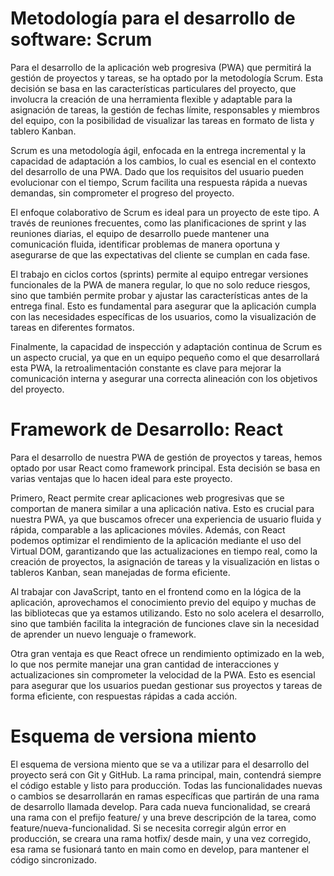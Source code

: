 # Metodología para el desarrollo de software: Scrum

Para el desarrollo de la aplicación web progresiva (PWA) que permitirá la gestión de proyectos y tareas, se ha optado por la metodología Scrum. Esta decisión se basa en las características particulares del proyecto, que involucra la creación de una herramienta flexible y adaptable para la asignación de tareas, la gestión de fechas límite, responsables y miembros del equipo, con la posibilidad de visualizar las tareas en formato de lista y tablero Kanban.

Scrum es una metodología ágil, enfocada en la entrega incremental y la capacidad de adaptación a los cambios, lo cual es esencial en el contexto del desarrollo de una PWA. Dado que los requisitos del usuario pueden evolucionar con el tiempo, Scrum facilita una respuesta rápida a nuevas demandas, sin comprometer el progreso del proyecto.

El enfoque colaborativo de Scrum es ideal para un proyecto de este tipo. A través de reuniones frecuentes, como las planificaciones de sprint y las reuniones diarias, el equipo de desarrollo puede mantener una comunicación fluida, identificar problemas de manera oportuna y asegurarse de que las expectativas del cliente se cumplan en cada fase.

El trabajo en ciclos cortos (sprints) permite al equipo entregar versiones funcionales de la PWA de manera regular, lo que no solo reduce riesgos, sino que también permite probar y ajustar las características antes de la entrega final. Esto es fundamental para asegurar que la aplicación cumpla con las necesidades específicas de los usuarios, como la visualización de tareas en diferentes formatos.

Finalmente, la capacidad de inspección y adaptación continua de Scrum es un aspecto crucial, ya que en un equipo pequeño como el que desarrollará esta PWA, la retroalimentación constante es clave para mejorar la comunicación interna y asegurar una correcta alineación con los objetivos del proyecto.

# Framework de Desarrollo: React

Para el desarrollo de nuestra PWA de gestión de proyectos y tareas, hemos optado por usar React como framework principal. Esta decisión se basa en varias ventajas que lo hacen ideal para este proyecto.

Primero, React permite crear aplicaciones web progresivas que se comportan de manera similar a una aplicación nativa. Esto es crucial para nuestra PWA, ya que buscamos ofrecer una experiencia de usuario fluida y rápida, comparable a las aplicaciones móviles. Además, con React podemos optimizar el rendimiento de la aplicación mediante el uso del Virtual DOM, garantizando que las actualizaciones en tiempo real, como la creación de proyectos, la asignación de tareas y la visualización en listas o tableros Kanban, sean manejadas de forma eficiente.

Al trabajar con JavaScript, tanto en el frontend como en la lógica de la aplicación, aprovechamos el conocimiento previo del equipo y muchas de las bibliotecas que ya estamos utilizando. Esto no solo acelera el desarrollo, sino que también facilita la integración de funciones clave sin la necesidad de aprender un nuevo lenguaje o framework.

Otra gran ventaja es que React ofrece un rendimiento optimizado en la web, lo que nos permite manejar una gran cantidad de interacciones y actualizaciones sin comprometer la velocidad de la PWA. Esto es esencial para asegurar que los usuarios puedan gestionar sus proyectos y tareas de forma eficiente, con respuestas rápidas a cada acción.

# Esquema de versiona miento

El esquema de versiona miento que se va a utilizar para el desarrollo del proyecto será con
Git y GitHub. La rama principal, main, contendrá siempre el código estable y listo para
producción. Todas las funcionalidades nuevas o cambios se desarrollarán en ramas
específicas que partirán de una rama de desarrollo llamada develop. Para cada nueva
funcionalidad, se creará una rama con el prefijo feature/ y una breve descripción de la tarea,
como feature/nueva-funcionalidad.
Si se necesita corregir algún error en producción, se creara una rama hotfix/ desde main, y
una vez corregido, esa rama se fusionará tanto en main como en develop, para mantener el
código sincronizado.
